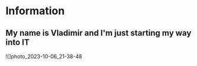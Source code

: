 # Information
## My name is Vladimir and I'm just starting my way into IT
![]photo_2023-10-06_21-38-48